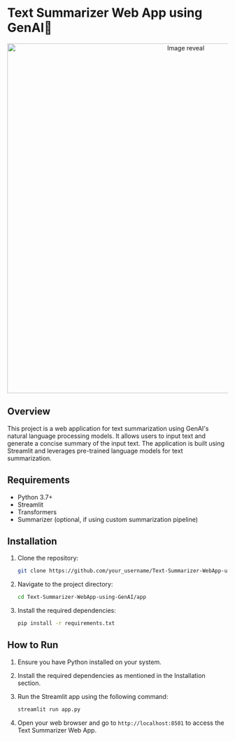 # Text Summarizer Web App using GenAI📝

<p align="center">
  <img src="https://github.com/Asirwad/Text-Summarizer-WebApp-using-GenAI/assets/85600836/90fb7e67-0c2e-4125-8e61-fead94aa58d9" alt="Image reveal" width="800">
</p>

## Overview

This project is a web application for text summarization using GenAI's natural language processing models. It allows users to input text and generate a concise summary of the input text. The application is built using Streamlit and leverages pre-trained language models for text summarization.

## Requirements

- Python 3.7+
- Streamlit
- Transformers
- Summarizer (optional, if using custom summarization pipeline)

## Installation

1. Clone the repository:

    ```bash
    git clone https://github.com/your_username/Text-Summarizer-WebApp-using-GenAI.git
    ```

2. Navigate to the project directory:

    ```bash
    cd Text-Summarizer-WebApp-using-GenAI/app
    ```

3. Install the required dependencies:

    ```bash
    pip install -r requirements.txt
    ```

## How to Run

1. Ensure you have Python installed on your system.

2. Install the required dependencies as mentioned in the Installation section.

3. Run the Streamlit app using the following command:

    ```bash
    streamlit run app.py
    ```

4. Open your web browser and go to `http://localhost:8501` to access the Text Summarizer Web App.


